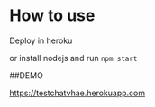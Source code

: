 How to use
=========


Deploy in heroku 

or install nodejs and run 
```npm start```

##DEMO 

https://testchatvhae.herokuapp.com

